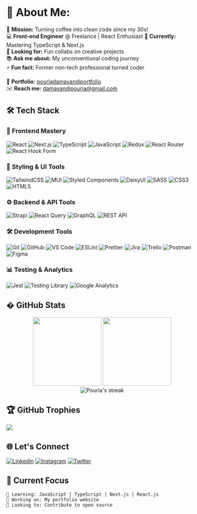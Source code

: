 # 💫 About Me:
🎯 **Mission:** Turning coffee into clean code since my 30s!  
💻 **Front-end Engineer** @ Freelance | React Enthusiast 
🌱 **Currently:** Mastering TypeScript & Next.js  
🤝 **Looking for:** Fun collabs on creative projects  
📚 **Ask me about:** My unconventional coding journey  
⚡ **Fun fact:** Former non-tech professional turned coder  

🔗 **Portfolio:** [pouriadamavandiportfolio](https://pouriadamavandi.ir)  
✉️ **Reach me:** [damavandipouria@gmail.com](mailto:damavandipouria@gmail.com)

## 🛠️ Tech Stack

### 🌟 Frontend Mastery
![React](https://img.shields.io/badge/React-20232A?style=for-the-badge&logo=react&logoColor=61DAFB)
![Next.js](https://img.shields.io/badge/Next.js-000000?style=for-the-badge&logo=next.js&logoColor=white)
![TypeScript](https://img.shields.io/badge/TypeScript-3178C6?style=for-the-badge&logo=typescript&logoColor=white)
![JavaScript](https://img.shields.io/badge/JavaScript-F7DF1E?style=for-the-badge&logo=javascript&logoColor=black)
![Redux](https://img.shields.io/badge/Redux-593D88?style=for-the-badge&logo=redux&logoColor=white)
![React Router](https://img.shields.io/badge/React_Router-CA4245?style=for-the-badge&logo=react-router&logoColor=white)
![React Hook Form](https://img.shields.io/badge/React%20Hook%20Form-EC5990?style=for-the-badge&logo=reacthookform&logoColor=white)

### 🎨 Styling & UI Tools
![TailwindCSS](https://img.shields.io/badge/Tailwind_CSS-38B2AC?style=for-the-badge&logo=tailwind-css&logoColor=white)
![MUI](https://img.shields.io/badge/Material--UI-0081CB?style=for-the-badge&logo=mui&logoColor=white)
![Styled Components](https://img.shields.io/badge/styled--components-DB7093?style=for-the-badge&logo=styled-components&logoColor=white)
![DaisyUI](https://img.shields.io/badge/DaisyUI-5A0EF8?style=for-the-badge&logo=daisyui&logoColor=white)
![SASS](https://img.shields.io/badge/SASS-hotpink.svg?style=for-the-badge&logo=SASS&logoColor=white)
![CSS3](https://img.shields.io/badge/CSS3-1572B6?style=for-the-badge&logo=css3&logoColor=white)
![HTML5](https://img.shields.io/badge/HTML5-E34F26?style=for-the-badge&logo=html5&logoColor=white)

### ⚙️ Backend & API Tools
![Strapi](https://img.shields.io/badge/Strapi-2E7EEA?style=for-the-badge&logo=strapi&logoColor=white)
![React Query](https://img.shields.io/badge/-React%20Query-FF4154?style=for-the-badge&logo=react%20query&logoColor=white)
![GraphQL](https://img.shields.io/badge/-GraphQL-E10098?style=for-the-badge&logo=graphql&logoColor=white)
![REST API](https://img.shields.io/badge/REST-02569B?style=for-the-badge&logo=rest&logoColor=white)

### 🛠️ Development Tools
![Git](https://img.shields.io/badge/Git-F05032?style=for-the-badge&logo=git&logoColor=white)
![GitHub](https://img.shields.io/badge/GitHub-100000?style=for-the-badge&logo=github&logoColor=white)
![VS Code](https://img.shields.io/badge/VS_Code-0078D4?style=for-the-badge&logo=visual%20studio%20code&logoColor=white)
![ESLint](https://img.shields.io/badge/ESLint-4B3263?style=for-the-badge&logo=eslint&logoColor=white)
![Prettier](https://img.shields.io/badge/Prettier-F7B93E?style=for-the-badge&logo=prettier&logoColor=black)
![Jira](https://img.shields.io/badge/Jira-0052CC?style=for-the-badge&logo=Jira&logoColor=white)
![Trello](https://img.shields.io/badge/Trello-0052CC?style=for-the-badge&logo=trello&logoColor=white)
![Postman](https://img.shields.io/badge/Postman-FF6C37?style=for-the-badge&logo=postman&logoColor=white)
![Figma](https://img.shields.io/badge/Figma-F24E1E?style=for-the-badge&logo=figma&logoColor=white)

### 📊 Testing & Analytics
![Jest](https://img.shields.io/badge/Jest-C21325?style=for-the-badge&logo=jest&logoColor=white)
![Testing Library](https://img.shields.io/badge/-Testing_Library-E33332?style=for-the-badge&logo=testing-library&logoColor=white)
![Google Analytics](https://img.shields.io/badge/Google%20Analytics-E37400?style=for-the-badge&logo=google%20analytics&logoColor=white)

## � GitHub Stats
<div align="center">
  <img height="180em" src="https://github-readme-stats.vercel.app/api?username=PouriaDamavandi&show_icons=true&theme=dracula&include_all_commits=true&count_private=true"/>
  <img height="180em" src="https://github-readme-stats.vercel.app/api/top-langs/?username=PouriaDamavandi&layout=compact&langs_count=8&theme=dracula"/>
</div>

<div align="center">
  <img src="https://github-readme-streak-stats.herokuapp.com/?user=PouriaDamavandi&theme=dracula" alt="Pouria's streak"/>
</div>

## 🏆 GitHub Trophies
![](https://github-profile-trophy.vercel.app/?username=PouriaDamavandi&theme=dracula&no-frame=false&no-bg=false&margin-w=4)

## 🌐 Let's Connect
[![LinkedIn](https://img.shields.io/badge/LinkedIn-0077B5?style=for-the-badge&logo=linkedin&logoColor=white)](https://linkedin.com/in/pouria-damavandi)
[![Instagram](https://img.shields.io/badge/Instagram-E4405F?style=for-the-badge&logo=instagram&logoColor=white)](https://instagram.com/webyarstudio)
[![Twitter](https://img.shields.io/badge/Twitter-1DA1F2?style=for-the-badge&logo=twitter&logoColor=white)](https://twitter.com/dashdashforce)


## 🎯 Current Focus
```text
🌱 Learning: JavaScript | TypeScript | Next.js | React.js
🔭 Working on: My portfolio website
👯 Looking to: Contribute to open source
